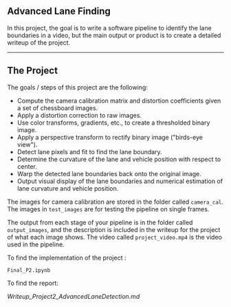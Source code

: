 ## Advanced Lane Finding

In this project, the goal is to write a software pipeline to identify the lane boundaries in a video, but the main output or product is to create a detailed writeup of the project.  
 
---

The Project
---

The goals / steps of this project are the following:

* Compute the camera calibration matrix and distortion coefficients given a set of chessboard images.
* Apply a distortion correction to raw images.
* Use color transforms, gradients, etc., to create a thresholded binary image.
* Apply a perspective transform to rectify binary image ("birds-eye view").
* Detect lane pixels and fit to find the lane boundary.
* Determine the curvature of the lane and vehicle position with respect to center.
* Warp the detected lane boundaries back onto the original image.
* Output visual display of the lane boundaries and numerical estimation of lane curvature and vehicle position.

The images for camera calibration are stored in the folder called `camera_cal`.  The images in `test_images` are for testing the pipeline on single frames.  

The output from each stage of your pipeline is in the folder called `output_images`, and the description is included in the writeup for the project of what each image shows.  The video called `project_video.mp4` is the video used in the pipeline.  


To find the implementation of the project :

`Final_P2.ipynb`

To find the report:

_Writeup_Project2_AdvancedLaneDetection.md_
